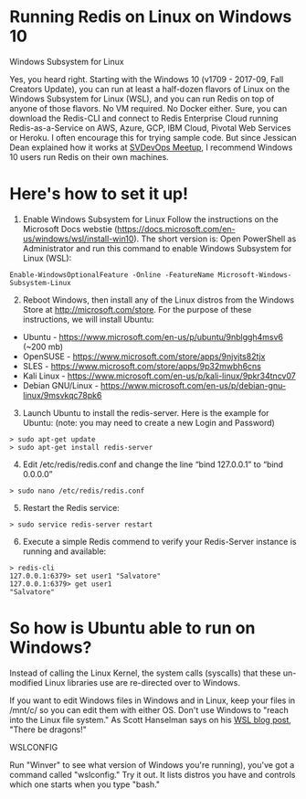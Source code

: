 # Running Redis on Linux on Windows 10 

Windows Subsystem for Linux

Yes, you heard right. Starting with the Windows 10 (v1709 - 2017-09, Fall Creators Update), you can run at least a half-dozen flavors of Linux on the Windows Subsystem for Linux (WSL), and you can run Redis on top of anyone of those flavors. No VM required. No Docker either.  Sure, you can download the Redis-CLI and connect to Redis Enterprise Cloud running Redis-as-a-Service on AWS, Azure, GCP, IBM Cloud, Pivotal Web Services or Heroku. I often encourage this for trying sample code. But since Jessican Dean explained how it works at [SVDevOps Meetup](https://www.meetup.com/SVDevOps/events/235908130/ "Getting started with BASH on Windows 10"), I recommend Windows 10 users run Redis on their own machines.

# Here's how to set it up!

1. Enable Windows Subsystem for Linux
Follow the instructions on the Microsoft Docs webstie (https://docs.microsoft.com/en-us/windows/wsl/install-win10). The short version is: Open PowerShell as Administrator and run this command to enable Windows Subsystem for Linux (WSL): 
```
Enable-WindowsOptionalFeature -Online -FeatureName Microsoft-Windows-Subsystem-Linux
```
2. Reboot Windows, then install any of the Linux distros from the Windows Store at http://microsoft.com/store. For the purpose of these instructions, we will install Ubuntu:
- Ubuntu - https://www.microsoft.com/en-us/p/ubuntu/9nblggh4msv6 (~200 mb)
- OpenSUSE - https://www.microsoft.com/store/apps/9njvjts82tjx
- SLES - https://www.microsoft.com/store/apps/9p32mwbh6cns
- Kali Linux - https://www.microsoft.com/en-us/p/kali-linux/9pkr34tncv07
- Debian GNU/Linux - https://www.microsoft.com/en-us/p/debian-gnu-linux/9msvkqc78pk6

3. Launch Ubuntu to install the redis-server. Here is the example for Ubuntu: (note: you may need to create a new Login and Password)
```
> sudo apt-get update
> sudo apt-get install redis-server
```
4. Edit /etc/redis/redis.conf and change the line “bind 127.0.0.1” to “bind 0.0.0.0”
```
> sudo nano /etc/redis/redis.conf
```
5. Restart the Redis service:
```
> sudo service redis-server restart
```

6. Execute a simple Redis commend to verify your Redis-Server instance is running and available: 
```
> redis-cli 
127.0.0.1:6379> set user1 "Salvatore"
127.0.0.1:6379> get user1
"Salvatore"
```
# So how is Ubuntu able to run on Windows?  

Instead of calling the Linux Kernel, the system calls (syscalls) that these un-modified Linux libraries use are re-directed over to Windows. 

If you want to edit Windows files in Windows and in Linux,  keep your files in /mnt/c/ so you can edit them with either OS. Don't use Windows to "reach into the Linux file system." As Scott Hanselman says on his [WSL blog post](https://www.hanselman.com/blog/VIDEOHowToRunLinuxAndBashOnWindows10AnniversaryUpdate.aspx "The year of Linux on the (Windows) Desktop - WSL Tips and Tricks"), "There be dragons!"

WSLCONFIG

Run "Winver" to see what version of Windows you're running), you've got a command called "wslconfig." Try it out. It lists distros you have and controls which one starts when you type "bash."


